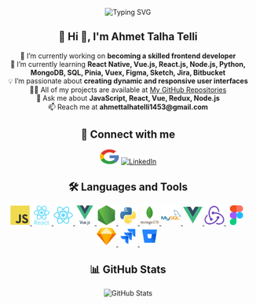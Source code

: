 <p align="center">
  <img src="https://readme-typing-svg.herokuapp.com?size=22&color=F7A800&center=true&vCenter=true&width=500&lines=Frontend+Developer;React+Native+Enthusiast;Lifelong+Learner" alt="Typing SVG" />
</p>

<h2 align="center">🚀 Hi 👋, I'm Ahmet Talha Telli</h2>
<p align="center">
  🔭 I’m currently working on <strong>becoming a skilled frontend developer</strong><br>
  🌱 I’m currently learning <strong>React Native, Vue.js, React.js, Node.js, Python, MongoDB, SQL, Pinia, Vuex, Figma, Sketch, Jira, Bitbucket</strong><br>
  💡 I’m passionate about <strong>creating dynamic and responsive user interfaces</strong><br>
  👨‍💻 All of my projects are available at <a href="https://github.com/talhatelli?tab=repositories">My GitHub Repositories</a><br>
  💬 Ask me about <strong>JavaScript, React, Vue, Redux, Node.js</strong><br>
  📫 Reach me at <strong>ahmettalhatelli1453@gmail.com</strong>
</p>


<h2 align="center">🔗 Connect with me</h2>
<p align="center">
  <a href="mailto:ahmettalhatelli1453@gmail.com" target="blank"><img src="https://raw.githubusercontent.com/devicons/devicon/master/icons/google/google-original.svg" alt="Email" height="30" width="40" /></a>
  <a href="https://linkedin.com/in/ahmet-talha-telli-09473a230/" target="blank"><img src="https://raw.githubusercontent.com/rahuldkjain/github-profile-readme-generator/master/src/images/icons/Social/linked-in-alt.svg" alt="LinkedIn" height="30" width="40" /></a>
</p>


<h2 align="center">🛠️ Languages and Tools</h2>
<p align="center">
  <a href="https://developer.mozilla.org/en-US/docs/Web/JavaScript" target="_blank" rel="noreferrer"> <img src="https://raw.githubusercontent.com/devicons/devicon/master/icons/javascript/javascript-original.svg" alt="JavaScript" width="40" height="40"/> </a>
  <a href="https://reactjs.org/" target="_blank" rel="noreferrer"> <img src="https://raw.githubusercontent.com/devicons/devicon/master/icons/react/react-original-wordmark.svg" alt="React" width="40" height="40"/> </a>
  <a href="https://reactnative.dev/" target="_blank" rel="noreferrer"> <img src="https://raw.githubusercontent.com/devicons/devicon/master/icons/react/react-original.svg" alt="React Native" width="40" height="40"/> </a>
  <a href="https://vuejs.org/" target="_blank" rel="noreferrer"> <img src="https://raw.githubusercontent.com/devicons/devicon/master/icons/vuejs/vuejs-original-wordmark.svg" alt="Vue.js" width="40" height="40"/> </a>
  <a href="https://nodejs.org/" target="_blank" rel="noreferrer"> <img src="https://raw.githubusercontent.com/devicons/devicon/master/icons/nodejs/nodejs-original.svg" alt="Node.js" width="40" height="40"/> </a>
  <a href="https://www.python.org/" target="_blank" rel="noreferrer"> <img src="https://raw.githubusercontent.com/devicons/devicon/master/icons/python/python-original.svg" alt="Python" width="40" height="40"/> </a>
  <a href="https://www.mongodb.com/" target="_blank" rel="noreferrer"> <img src="https://raw.githubusercontent.com/devicons/devicon/master/icons/mongodb/mongodb-original-wordmark.svg" alt="MongoDB" width="40" height="40"/> </a>
  <a href="https://www.mysql.com/" target="_blank" rel="noreferrer"> <img src="https://raw.githubusercontent.com/devicons/devicon/master/icons/mysql/mysql-original-wordmark.svg" alt="MySQL" width="40" height="40"/> </a>
  <a href="https://pinia.vuejs.org/" target="_blank" rel="noreferrer"> <img src="https://raw.githubusercontent.com/devicons/devicon/master/icons/vuejs/vuejs-original.svg" alt="Pinia" width="40" height="40"/> </a>
  <a href="https://redux.js.org/" target="_blank" rel="noreferrer"> <img src="https://raw.githubusercontent.com/devicons/devicon/master/icons/redux/redux-original.svg" alt="Redux" width="40" height="40"/> </a>
  <a href="https://figma.com/" target="_blank" rel="noreferrer"> <img src="https://raw.githubusercontent.com/devicons/devicon/master/icons/figma/figma-original.svg" alt="Figma" width="40" height="40"/> </a>
  <a href="https://www.sketch.com/" target="_blank" rel="noreferrer"> <img src="https://raw.githubusercontent.com/devicons/devicon/master/icons/sketch/sketch-original.svg" alt="Sketch" width="40" height="40"/> </a>
  <a href="https://www.atlassian.com/software/jira" target="_blank" rel="noreferrer"> <img src="https://raw.githubusercontent.com/devicons/devicon/master/icons/jira/jira-original.svg" alt="Jira" width="40" height="40"/> </a>
  <a href="https://bitbucket.org/" target="_blank" rel="noreferrer"> <img src="https://raw.githubusercontent.com/devicons/devicon/master/icons/bitbucket/bitbucket-original.svg" alt="Bitbucket" width="40" height="40"/> </a>
</p>


<h2 align="center">📊 GitHub Stats</h2>
<p align="center">
  <img align="center" src="https://github-readme-stats.vercel.app/api/top-langs?username=talhatelli&show_icons=true&locale=en&layout=compact" alt="GitHub Stats" />
</p>
